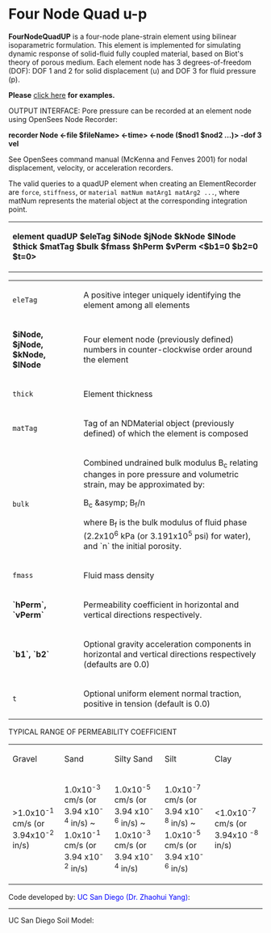 # Four Node Quad u-p

<p><strong>FourNodeQuadUP</strong> is a four-node plane-strain element
using bilinear isoparametric formulation. 
This element is implemented for simulating dynamic response of solid-fluid fully coupled material,
based on Biot's theory of porous medium. 
Each element node has 3
degrees-of-freedom (DOF): DOF 1 and 2 for solid displacement (u) and DOF
3 for fluid pressure (p).</p>
<p><strong>Please</strong> <a
href="PressureDependMultiYield-quadUP_element" title="wikilink"> click
here</a> <strong>for examples.</strong>

<p>OUTPUT INTERFACE: Pore pressure can be recorded at an element node
using OpenSees Node Recorder:</p>
<p><strong>recorder Node &lt;-file $fileName&gt; &lt;-time&gt; &lt;-node
($nod1 $nod2 …)&gt; -dof 3 vel</strong></p>
<p>See OpenSees command manual (McKenna and Fenves 2001) for nodal
displacement, velocity, or acceleration recorders.</p>

The valid queries to a quadUP element when creating an
ElementRecorder are `force`, `stiffness`, or 
`material matNum matArg1 matArg2 ...`, where matNum represents the 
material object at the corresponding integration point.

<table>
<tbody>
<tr class="odd">
<td><p><strong>element quadUP $eleTag $iNode $jNode $kNode $lNode $thick
$matTag $bulk $fmass $hPerm $vPerm &lt;$b1=0 $b2=0
$t=0&gt;</strong></p></td>
</tr>
</tbody>
</table>
<table>
<tbody>
<tr class="odd">
<td><code class="parameter-table-variable">eleTag</code></td>
<td><p>A positive integer uniquely identifying the element among all
elements</p></td>
</tr>
<tr class="even">
<td><p><strong>$iNode, $jNode, $kNode, $lNode</strong></p></td>
<td><p>Four element node (previously defined) numbers in
counter-clockwise order around the element</p></td>
</tr>
<tr class="odd">
<td><code class="parameter-table-variable">thick</code></td>
<td><p>Element thickness</p></td>
</tr>
<tr class="even">
<td><code class="parameter-table-variable">matTag</code></td>
<td><p>Tag of an NDMaterial object (previously defined) of which the
element is composed</p></td>
</tr>
<tr class="odd">
<td><code class="parameter-table-variable">bulk</code></td>
<td><p>Combined undrained bulk modulus B<sub>c</sub>
relating changes in pore pressure and volumetric strain, may be
approximated by:</p>
<p>B<sub>c</sub> &amp;asymp; B<sub>f</sub>/n</p>
<p>where B<sub>f</sub> is the bulk modulus of fluid phase
(2.2x10<sup>6</sup> kPa (or 3.191x10<sup>5</sup>
psi) for water), and `n` the initial porosity.</p></td>
</tr>
<tr class="even">
<td><code class="parameter-table-variable">fmass</code></td>
<td><p>Fluid mass density</p></td>
</tr>
<tr class="odd">
<td><p><strong>`hPerm`, `vPerm`</strong></p></td>
<td><p>Permeability coefficient in horizontal and vertical directions
respectively.</p></td>
</tr>
<tr class="even">
<td><p><strong>`b1`, `b2`</strong></p></td>
<td><p>Optional gravity acceleration components in horizontal and
vertical directions respectively (defaults are 0.0)</p></td>
</tr>
<tr class="odd">
<td><code class="parameter-table-variable">t</code></td>
<td><p>Optional uniform element normal traction, positive in tension
(default is 0.0)</p></td>
</tr>
</tbody>
</table>

<p>TYPICAL RANGE OF PERMEABILITY COEFFICIENT</p>

<table>
<tbody>
<tr class="odd">
<td><p>Gravel</p></td>
<td><p>Sand</p></td>
<td><p>Silty Sand</p></td>
<td><p>Silt</p></td>
<td><p>Clay</p></td>
</tr>
<tr class="even">
<td><p>&gt;1.0x10<sup>-1</sup> cm/s (or
3.94x10<sup>-2</sup> in/s)</p></td>
<td><p>1.0x10<sup>-3</sup> cm/s (or 3.94
x10<sup>-4</sup> in/s) ~ 1.0x10<sup>-1</sup>
cm/s (or 3.94 x10<sup>-2</sup> in/s)</p></td>
<td><p>1.0x10<sup>-5</sup> cm/s (or 3.94
x10<sup>-6</sup> in/s) ~ 1.0x10<sup>-3</sup>
cm/s (or 3.94 x10<sup>-4</sup> in/s)</p></td>
<td><p>1.0x10<sup>-7</sup> cm/s (or 3.94
x10<sup>-8</sup> in/s) ~ 1.0x10<sup>-5</sup>
cm/s (or 3.94 x10<sup>-6</sup> in/s)</p></td>
<td><p>&lt;1.0x10<sup>-7</sup> cm/s (or 3.94x10
<sup>-8</sup> in/s)</p></td>
</tr>
</tbody>
</table>

<p>Code developed by: <span style="color:blue"> UC San Diego (Dr.
Zhaohui Yang)</span>:</p>
<hr />
<p>UC San Diego Soil Model: </p>
